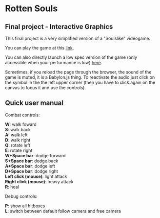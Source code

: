 # Rotten Souls
## Final project - Interactive Graphics

This final project is a very simplified version of a "Soulslike" videogame.

You can play the game at this [link](https://sapienzainteractivegraphicscourse.github.io/final-project-rotten-souls/).

You can also directly launch a low spec version of the game (only accessible when your performance is low) [here](https://sapienzainteractivegraphicscourse.github.io/final-project-rotten-souls/index_low_spec.html).

Sometimes, if you reload the page through the browser, the sound of the game is muted, it is a Babylon.js thing. To reactivate the audio just click on the symbol in the the left upper corner (then you have to click again on the canvas to focus it and use the controls).

## Quick user manual

Combat controls:

**W**: walk foward  
**S**: walk back  
**A**: walk left  
**D**: walk right  
**Q**: rotate left  
**E**: rotate right  
**W+Space bar**: dodge forward  
**S+Space bar**: dodge back  
**A+Space bar**: dodge left  
**D+Space bar**: dodge right  
**Left click (mouse)**: light attack  
**Right click (mouse)**: heavy attack  
**R**: heal  


Debug controls:

**P**: show all hitboxes  
**L**: switch between default follow camera and free camera

